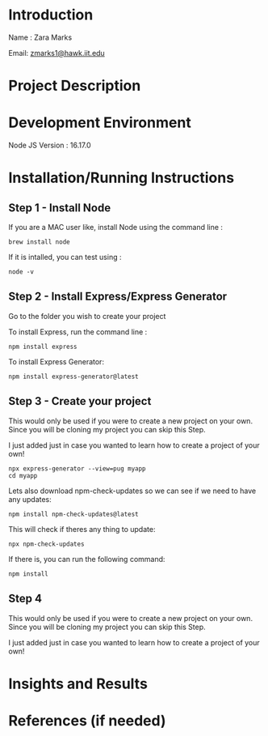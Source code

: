 # Introduction

Name : Zara Marks

Email: zmarks1@hawk.iit.edu

# Project Description 

# Development Environment 

Node JS Version : 16.17.0 

# Installation/Running Instructions 

## Step 1 - Install Node

If you are a MAC user like, install Node using the command line : 

`brew install node`

If it is intalled, you can test using :

`node -v`

## Step 2 - Install Express/Express Generator 

Go to the folder you wish to create your project

To install Express, run the command line : 

`npm install express` 

To install Express Generator:

`npm install express-generator@latest`

## Step 3 - Create your project 

This would only be used if you were to create a new project on your own.  Since you will be cloning my project you can skip this Step.

I just added just in case you wanted to learn how to create a project of your own!

``` 
npx express-generator --view=pug myapp
cd myapp
```

Lets also download npm-check-updates so we can see if we need to have any updates:

` npm install npm-check-updates@latest `

This will check if theres any thing to update:

`npx npm-check-updates`

If there is, you can run the following command:

`npm install`

## Step 4 

This would only be used if you were to create a new project on your own.  Since you will be cloning my project you can skip this Step.

I just added just in case you wanted to learn how to create a project of your own!

# Insights and Results

# References (if needed) 